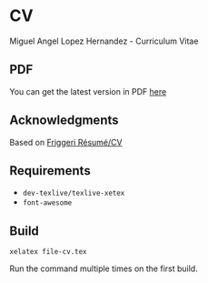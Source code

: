 # CV
Miguel Angel Lopez Hernandez - Curriculum Vitae

## PDF

You can get the latest version in PDF [here](https://github.com/MiguelALH/cv/blob/master/MiguelALH-cv-en.pdf)

## Acknowledgments

Based on [Friggeri Résumé/CV](http://www.latextemplates.com/template/friggeri-resume-cv)

## Requirements

- `dev-texlive/texlive-xetex`
- `font-awesome`

## Build

`xelatex file-cv.tex`

Run the command multiple times on the first build.
